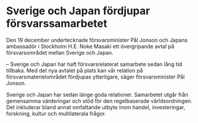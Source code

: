 # Sverige och Japan fördjupar försvarssamarbetet

Den 19 december undertecknade försvarsminister Pål Jonson och Japans ambassadör i Stockholm H.E. Noke Masaki ett övergripande avtal på försvarsområdet mellan Sverige och Japan.


– Sverige och Japan har haft försvarsrelaterat samarbete sedan lång tid tillbaka. Med det nya avtalet på plats kan vår relation på försvarsmaterielområdet fördjupas ytterligare, säger försvarsminister Pål Jonson.

Sverige och Japan har sedan länge goda relationer. Samarbetet utgår från gemensamma värderingar och stöd för den regelbaserade världsordningen. Det inkluderar bland annat omfattande utbyte inom handel, investeringar, forskning, kultur och multilaterala frågor.
